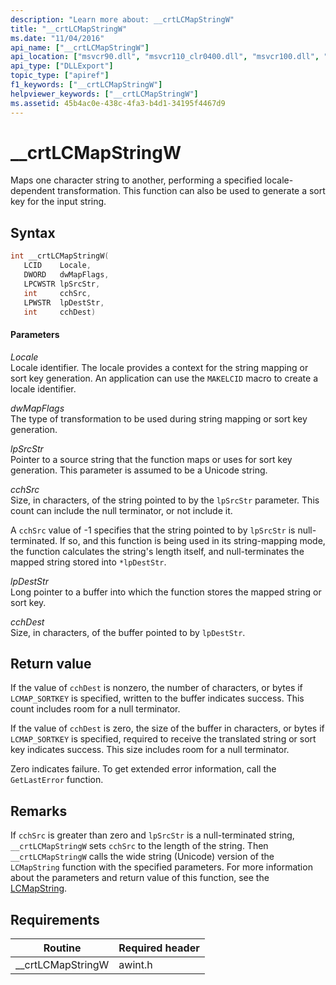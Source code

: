 ```yaml
---
description: "Learn more about: __crtLCMapStringW"
title: "__crtLCMapStringW"
ms.date: "11/04/2016"
api_name: ["__crtLCMapStringW"]
api_location: ["msvcr90.dll", "msvcr110_clr0400.dll", "msvcr100.dll", "msvcrt.dll", "msvcr120.dll", "msvcr110.dll", "msvcr80.dll"]
api_type: ["DLLExport"]
topic_type: ["apiref"]
f1_keywords: ["__crtLCMapStringW"]
helpviewer_keywords: ["__crtLCMapStringW"]
ms.assetid: 45b4ac0e-438c-4fa3-b4d1-34195f4467d9
---
```

# __crtLCMapStringW

Maps one character string to another, performing a specified locale-dependent transformation. This function can also be used to generate a sort key for the input string.

## Syntax

```cpp
int __crtLCMapStringW(
   LCID    Locale,
   DWORD   dwMapFlags,
   LPCWSTR lpSrcStr,
   int     cchSrc,
   LPWSTR  lpDestStr,
   int     cchDest)
```

#### Parameters

*Locale*<br/>
Locale identifier. The locale provides a context for the string mapping or sort key generation. An application can use the `MAKELCID` macro to create a locale identifier.

*dwMapFlags*<br/>
The type of transformation to be used during string mapping or sort key generation.

*lpSrcStr*<br/>
Pointer to a source string that the function maps or uses for sort key generation. This parameter is assumed to be a Unicode string.

*cchSrc*<br/>
Size, in characters, of the string pointed to by the `lpSrcStr` parameter. This count can include the null terminator, or not include it.

A `cchSrc` value of -1 specifies that the string pointed to by `lpSrcStr` is null-terminated. If so, and this function is being used in its string-mapping mode, the function calculates the string's length itself, and null-terminates the mapped string stored into `*lpDestStr`.

*lpDestStr*<br/>
Long pointer to a buffer into which the function stores the mapped string or sort key.

*cchDest*<br/>
Size, in characters, of the buffer pointed to by `lpDestStr`.

## Return value

If the value of `cchDest` is nonzero, the number of characters, or bytes if `LCMAP_SORTKEY` is specified, written to the buffer indicates success. This count includes room for a null terminator.

If the value of `cchDest` is zero, the size of the buffer in characters, or bytes if `LCMAP_SORTKEY` is specified, required to receive the translated string or sort key indicates success. This size includes room for a null terminator.

Zero indicates failure. To get extended error information, call the `GetLastError` function.

## Remarks

If `cchSrc` is greater than zero and `lpSrcStr` is a null-terminated string, `__crtLCMapStringW` sets `cchSrc` to the length of the string. Then `__crtLCMapStringW` calls the wide string (Unicode) version of the `LCMapString` function with the specified parameters. For more information about the parameters and return value of this function, see the [LCMapString](/windows/win32/api/winnls/nf-winnls-lcmapstringw).

## Requirements

|Routine|Required header|
|-------------|---------------------|
|__crtLCMapStringW|awint.h|
